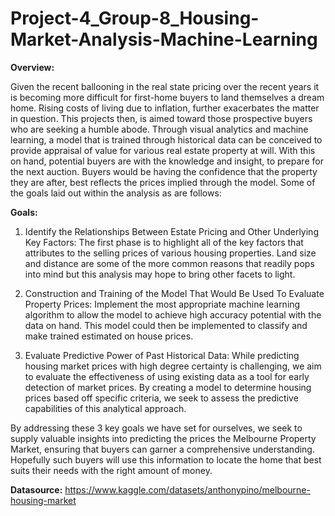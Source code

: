 # Project-4_Group-8_Housing-Market-Analysis-Machine-Learning

**Overview:**

Given the recent ballooning in the real state pricing over the recent years it is becoming more difficult for first-home buyers to land themselves a dream home. Rising costs of living due to inflation, further exacerbates the matter in question. This projects then, is aimed toward those prospective buyers who are seeking a humble abode. Through visual analytics and machine learning, a model that is trained through historical data can be conceived to provide appraisal of value for various real estate property at will. With this on hand, potential buyers are with the knowledge and insight, to prepare for the next auction. Buyers would be having the confidence that the property they are after, best reflects the prices implied through the model. Some of the goals laid out within the analysis as are follows:
 

**Goals:**

1.	Identify the Relationships Between Estate Pricing and Other Underlying Key Factors: The first phase is to highlight all of the key factors that attributes to the selling prices of various housing properties. Land size and distance are some of the more common reasons that readily pops into mind but this analysis may hope to bring other facets to light.  

2.	Construction and Training of the Model That Would Be Used To Evaluate Property Prices: Implement the most appropriate machine learning algorithm to allow the model to achieve high accuracy potential with the data on hand. This model could then be implemented to classify and make trained estimated on house prices.

3.	Evaluate Predictive Power of Past Historical Data: While predicting housing market prices with high degree certainty is challenging, we aim to evaluate the effectiveness of using existing data as a tool for early detection of market prices. By creating a model to determine housing prices based off specific criteria, we seek to assess the predictive capabilities of this analytical approach.

By addressing these 3 key goals we have set for ourselves, we seek to supply valuable insights into predicting the prices the Melbourne Property Market, ensuring that buyers can garner a comprehensive understanding. Hopefully such buyers will use this information to locate the home that best suits their needs with the right amount of money. 

**Datasource:**
https://www.kaggle.com/datasets/anthonypino/melbourne-housing-market
